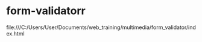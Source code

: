 # form-validatorr
file:///C:/Users/User/Documents/web_training/multimedia/form_validator/index.html
